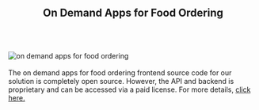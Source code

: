 <h2 style="text-align:center">On Demand Apps for Food Ordering</h2><br/><br/>

![on demand apps for food ordering](https://admin.ninjascode.com/wp-content/uploads/2025/repoImages/patricia/10.webp) <br/><br/>The on demand apps for food ordering frontend source code for our solution is completely open source. However, the API and backend is proprietary and can be accessed via a paid license. For more details, <a href="https://enatega.com/?utm_source=github&utm_medium=repo&utm_campaign=patricia-on-demand-apps-for-food-ordering" target="_blank">click here.</a>
